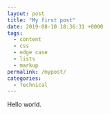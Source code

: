 ```yaml
---
layout: post
title: "My first post"
date: 2019-08-10 18:36:31 +0000
tags:
  - content
  - css
  - edge case
  - lists
  - markup
permalink: /mypost/
categories:
  - Technical
---
```


Hello world.
